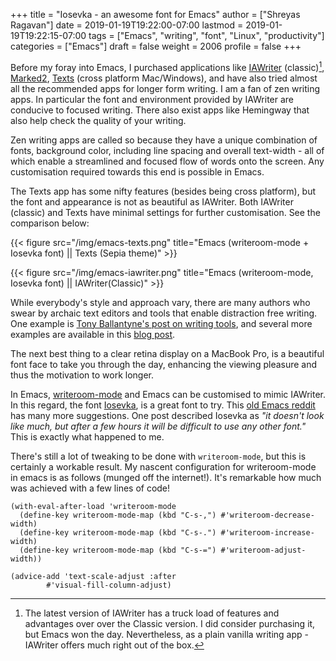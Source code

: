 +++
title = "Iosevka - an awesome font for Emacs"
author = ["Shreyas Ragavan"]
date = 2019-01-19T19:22:00-07:00
lastmod = 2019-01-19T19:22:15-07:00
tags = ["Emacs", "writing", "font", "Linux", "productivity"]
categories = ["Emacs"]
draft = false
weight = 2006
profile = false
+++

Before my foray into Emacs, I purchased applications like [IAWriter](https://ia.net/writer)
(classic)[^fn:1], [Marked2](http://brettterpstra.com/2017/08/01/long-form-writing-with-marked-2-plus-2-dot-5-11-teaser/), [Texts](http://www.texts.io/) (cross platform Mac/Windows), and have
also tried almost all the recommended apps for longer form writing. I
am a fan of zen writing apps. In particular the font and environment
provided by IAWriter are conducive to focused writing. There also
exist apps like Hemingway that also help check the quality of your
writing.

Zen writing apps are called so because they have a unique combination
of fonts, background color, including line spacing and overall
text-width - all of which enable a streamlined and focused flow of
words onto the screen. Any customisation required towards this end is
possible in Emacs.

The Texts app has some nifty features (besides being cross platform),
but the font and appearance is not as beautiful as IAWriter. Both
IAWriter (classic) and Texts have minimal settings for further
customisation. See the comparison below:

{{< figure src="/img/emacs-texts.png" title="Emacs (writeroom-mode + Iosevka font) || Texts (Sepia theme)" >}}

{{< figure src="/img/emacs-iawriter.png" title="Emacs (writeroom-mode, Iosevka font) || IAWriter(Classic)" >}}

While everybody's style and approach vary, there are many authors who
swear by archaic text editors and tools that enable distraction free
writing. One example is [Tony Ballantyne's post on writing tools](http://tonyballantyne.com/how-to-write/writing-tools/),
and several more examples are available in this [blog post](http://irreal.org/blog/?p=4651).

The next best thing to a clear retina display on a MacBook Pro, is a
beautiful font face to take you through the day, enhancing the viewing
pleasure and thus the motivation to work longer.

In Emacs, [writeroom-mode](https://github.com/joostkremers/writeroom-mode) and Emacs can be customised to
mimic IAWriter. In this regard, the font [Iosevka](https://be5invis.github.io/Iosevka/), is a great font to
try. This [old Emacs reddit](https://www.reddit.com/r/emacs/comments/5twcka/which%5Ffont%5Fdo%5Fyou%5Fuse/) has many more suggestions. One post
described Iosevka as _"it_ _doesn't look like much, but after a few hours
it will be difficult to_ _use any other font."_ This is exactly what
happened to me.

There's still a lot of tweaking to be done with `writeroom-mode`,
but this is certainly a workable result. My nascent configuration for
writeroom-mode in emacs is as follows (munged off the internet!). It's
remarkable how much was achieved with a few lines of code!

```emacs-lisp
(with-eval-after-load 'writeroom-mode
  (define-key writeroom-mode-map (kbd "C-s-,") #'writeroom-decrease-width)
  (define-key writeroom-mode-map (kbd "C-s-.") #'writeroom-increase-width)
  (define-key writeroom-mode-map (kbd "C-s-=") #'writeroom-adjust-width))

(advice-add 'text-scale-adjust :after
	    #'visual-fill-column-adjust)
```

[^fn:1]: The latest version of IAWriter has a truck load of features and advantages over over the Classic version. I did consider purchasing it, but Emacs won the day. Nevertheless, as a plain vanilla writing app - IAWriter offers much right out of the box.
